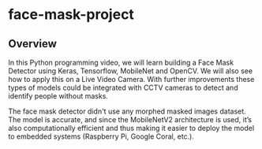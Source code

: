 # face-mask-project

## Overview
In this Python programming video, we will learn building a Face Mask Detector using Keras, Tensorflow, MobileNet and OpenCV. 
We will also see how to apply this on a Live Video Camera.
With further improvements these types of models could be integrated with CCTV cameras to detect and identify people without masks.

The face mask detector didn't use any morphed masked images dataset. The model is accurate, and since the MobileNetV2 architecture is used,
 it’s also computationally efficient and thus making it easier to deploy the model to embedded systems (Raspberry Pi, Google Coral, etc.).
